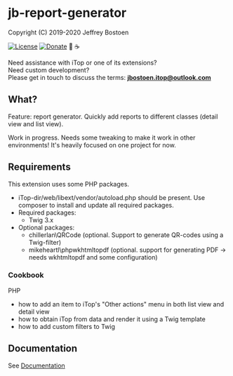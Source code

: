 # jb-report-generator
Copyright (C) 2019-2020 Jeffrey Bostoen

[![License](https://img.shields.io/github/license/jbostoen/iTop-custom-extensions)](https://github.com/jbostoen/iTop-custom-extensions/blob/master/license.md)
[![Donate](https://img.shields.io/badge/Donate-PayPal-green.svg)](https://www.paypal.me/jbostoen)
🍻 ☕

Need assistance with iTop or one of its extensions?  
Need custom development?  
Please get in touch to discuss the terms: **jbostoen.itop@outlook.com**

## What?
Feature: report generator. Quickly add reports to different classes (detail view and list view).

Work in progress. Needs some tweaking to make it work in other environments!
It's heavily focused on one project for now.

## Requirements

This extension uses some PHP packages.
* iTop-dir/web/libext/vendor/autoload.php should be present. Use composer to install and update all required packages.
* Required packages:
  * Twig 3.x
* Optional packages:
  * chillerlan\QRCode (optional. Support to generate QR-codes using a Twig-filter)
  * mikeheartl\phpwkhtmltopdf (optional. support for generating PDF -> needs wkhtmltopdf and some configuration)


### Cookbook

PHP
* how to add an item to iTop's "Other actions" menu in both list view and detail view
* how to obtain iTop from data and render it using a Twig template
* how to add custom filters to Twig


## Documentation
See [Documentation](documentation.md)



```

